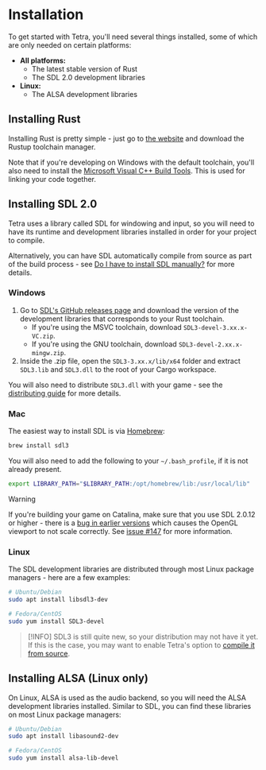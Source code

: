 # Installation

To get started with Tetra, you'll need several things installed, some of which are only needed on certain platforms:

* **All platforms:**
    * The latest stable version of Rust
    * The SDL 2.0 development libraries
* **Linux:**
    * The ALSA development libraries

## Installing Rust

Installing Rust is pretty simple - just go to [the website](https://www.rust-lang.org/tools/install) and download the Rustup toolchain manager.

Note that if you're developing on Windows with the default toolchain, you'll also need to install the [Microsoft Visual C++ Build Tools](https://www.visualstudio.com/downloads/#build-tools-for-visual-studio-2017). This is used for linking your code together.

## Installing SDL 2.0

Tetra uses a library called SDL for windowing and input, so you will need to have its runtime and development libraries installed in order for your project to compile.

Alternatively, you can have SDL automatically compile from source as part of the build process - see [Do I have to install SDL manually?](./faq.md/#do-i-have-to-install-sdl-manually) for more details. 

### Windows

1. Go to [SDL's GitHub releases page](https://github.com/libsdl-org/SDL/releases) and download the version of the development libraries that corresponds to your Rust toolchain.
    * If you're using the MSVC toolchain, download `SDL3-devel-3.xx.x-VC.zip`.
    * If you're using the GNU toolchain, download `SDL3-devel-2.xx.x-mingw.zip`.
2. Inside the .zip file, open the `SDL3-3.xx.x/lib/x64` folder and extract `SDL3.lib` and `SDL3.dll` to the root of your Cargo workspace.

You will also need to distribute `SDL3.dll` with your game - see the [distributing guide](./distributing.md) for more details.

### Mac

The easiest way to install SDL is via [Homebrew](http://brew.sh/):

```bash
brew install sdl3
```

You will also need to add the following to your `~/.bash_profile`, if it is not already present.

```bash
export LIBRARY_PATH="$LIBRARY_PATH:/opt/homebrew/lib:/usr/local/lib"
```

> [!WARNING]
> If you're building your game on Catalina, make sure that you use SDL 2.0.12 or higher - there is a
> [bug in earlier versions](https://hg.libsdl.org/SDL/rev/46b094f7d20e) which causes the OpenGL
> viewport to not scale correctly. See [issue #147](https://github.com/17cupsofcoffee/tetra/issues/147)
> for more information.

### Linux

The SDL development libraries are distributed through most Linux package managers - here are a few examples:

```bash
# Ubuntu/Debian
sudo apt install libsdl3-dev

# Fedora/CentOS
sudo yum install SDL3-devel
```

> [!INFO]
> SDL3 is still quite new, so your distribution may not have it yet. If this is the case, you may want to enable Tetra's option to [compile it from source](./faq.md/#do-i-have-to-install-sdl-manually).

## Installing ALSA (Linux only)

On Linux, ALSA is used as the audio backend, so you will need the ALSA development libraries installed. Similar to SDL, you can find these libraries on most Linux package managers:

```bash
# Ubuntu/Debian
sudo apt install libasound2-dev

# Fedora/CentOS
sudo yum install alsa-lib-devel
```
